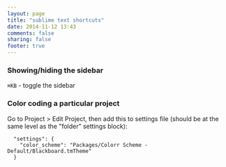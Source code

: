 ```yaml
---
layout: page
title: "sublime text shortcuts"
date: 2014-11-12 13:43
comments: false
sharing: false
footer: true
---
```


### Showing/hiding the sidebar
`⌘KB` - toggle the sidebar

### Color coding a particular project
Go to Project > Edit Project, then add this to settings file (should be at the same level as the "folder" settings block):
```
  "settings": {
    "color_scheme": "Packages/Colorr Scheme - Default/Blackboard.tmTheme"
  }
```

